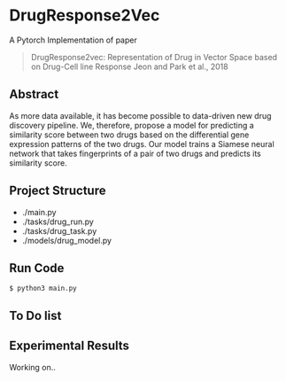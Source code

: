 # DrugResponse2Vec
A Pytorch Implementation of paper
> DrugResponse2vec: Representation of Drug in Vector Space based on Drug-Cell line Response
> Jeon and Park et al., 2018

## Abstract
As more data available, it has become possible to data-driven new drug discovery pipeline. We, therefore, propose a model for predicting a similarity score between two drugs based on the differential gene expression patterns of the two drugs. Our model trains a Siamese neural network that takes fingerprints of a pair of two drugs and predicts its similarity score.

## Project Structure
- ./main.py
- ./tasks/drug_run.py
- ./tasks/drug_task.py
- ./models/drug_model.py

## Run Code
```
$ python3 main.py
```

## To Do list

## Experimental Results
Working on..
